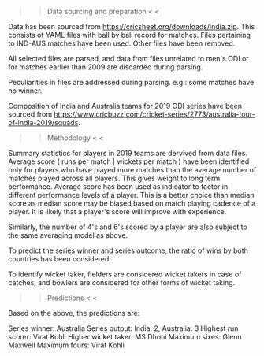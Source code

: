 > > Data sourcing and preparation < <

Data has been sourced from https://cricsheet.org/downloads/india.zip. This consists of YAML files with ball by ball record for matches.
Files pertaining to IND-AUS matches have been used. Other files have been removed.

All selected files are parsed, and data from files unrelated to men's ODI or for matches earlier than 2009 are discarded during parsing.

Peculiarities in files are addressed during parsing. e.g.: some matches have no winner.

Composition of India and Australia teams for 2019 ODI series have been sourced from https://www.cricbuzz.com/cricket-series/2773/australia-tour-of-india-2019/squads.


> > Methodology < <

Summary statistics for players in 2019 teams are dervived from data files. Average score ( runs per match | wickets per match ) have been identified only for players who have played more matches than the average number of matches played across all players. This gives weight to long term performance. Average score has been used as indicator to factor in different performance levels of a player. This is a better choice than median score as median score may be biased based on match playing cadence of a player. It is likely that a player's score will improve with experience.

Similarly, the number of 4's and 6's scored by a player are also subject to the same averaging model as above.

To predict the series winner and series outcome, the ratio of wins by both countries has been considered.

To identify wicket taker, fielders are considered wicket takers in case of catches, and bowlers are considered for other forms of wicket taking.


> > Predictions < <

Based on the above, the predictions are:

Series winner: Australia
Series output: India: 2, Australia: 3
Highest run scorer: Virat Kohli
Higher wicket taker: MS Dhoni
Maximum sixes: Glenn Maxwell
Maximum fours: Virat Kohli
